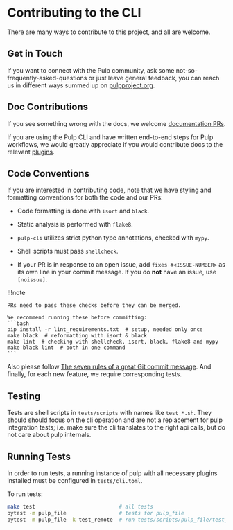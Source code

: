 # Contributing to the CLI

There are many ways to contribute to this project, and all are welcome.

## Get in Touch

If you want to connect with the Pulp community, ask some not-so-frequently-asked-questions or just leave general feedback, you can reach us in different ways summed up on [pulpproject.org](https://pulpproject.org/get_involved/).


## Doc Contributions

If you see something wrong with the docs, we welcome [documentation PRs](https://github.com/pulp/pulp-cli).

If you are using the Pulp CLI and have written end-to-end steps for Pulp workflows, we would greatly appreciate if you would contribute docs to the relevant [plugins](https://docs.pulpproject.org/pulpcore/plugins/index.html).


## Code Conventions

If you are interested in contributing code,
note that we have styling and formatting conventions for both the code and our PRs:

- Code formatting is done with `isort` and `black`.

- Static analysis is performed with `flake8`.

- `pulp-cli` utilizes strict python type annotations, checked with `mypy`.

- Shell scripts must pass `shellcheck`.

- If your PR is in response to an open issue, add `fixes #<ISSUE-NUMBER>` as its own line in your commit message.
  If you do **not** have an issue, use `[noissue]`.

!!!note

    PRs need to pass these checks before they can be merged.

    We recommend running these before committing:
    ```bash
    pip install -r lint_requirements.txt  # setup, needed only once
    make black  # reformatting with isort & black
    make lint  # checking with shellcheck, isort, black, flake8 and mypy
    make black lint  # both in one command
    ```

Also please follow [The seven rules of a great Git commit message](https://chris.beams.io/posts/git-commit/).
And finally, for each new feature, we require corresponding tests.

## Testing

Tests are shell scripts in `tests/scripts` with names like `test_*.sh`.
They should should focus on the cli operation and are not a replacement for pulp integration tests;
i.e. make sure the cli translates to the right api calls, but do not care about pulp internals.

## Running Tests

In order to run tests, a running instance of pulp with all necessary plugins installed must be
configured in `tests/cli.toml`.

To run tests:

```bash
make test                           # all tests
pytest -m pulp_file                 # tests for pulp_file
pytest -m pulp_file -k test_remote  # run tests/scripts/pulp_file/test_remote.sh
```
